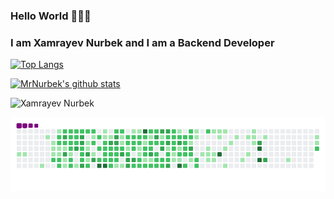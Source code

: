 ### Hello World 👋👋👋

### I am Xamrayev Nurbek and I am a Backend Developer 


[website]: https://github.com/MrNurbek
[![Top Langs](https://github-readme-stats.vercel.app/api/top-langs/?username=MrNurbek&layout=compact&theme=radical&title_color=0366d6)](https://github.com/anuraghazra/github-readme-stats)

[![MrNurbek's github stats](https://github-readme-stats.vercel.app/api?username=MrNurbek&count_private=true&include_all_commits&show_icons=true&theme=radical&title_color=0366d6)](https://github.com/anuraghazra/github-readme-stats)

<p align="left"> <img src="https://komarev.com/ghpvc/?username=MrNurbek&color=brightgreen" alt="Xamrayev Nurbek"/> </p>

![snake gif](https://github.com/MrNurbek/github_bot/blob/output/github-contribution-grid-snake.gif)
